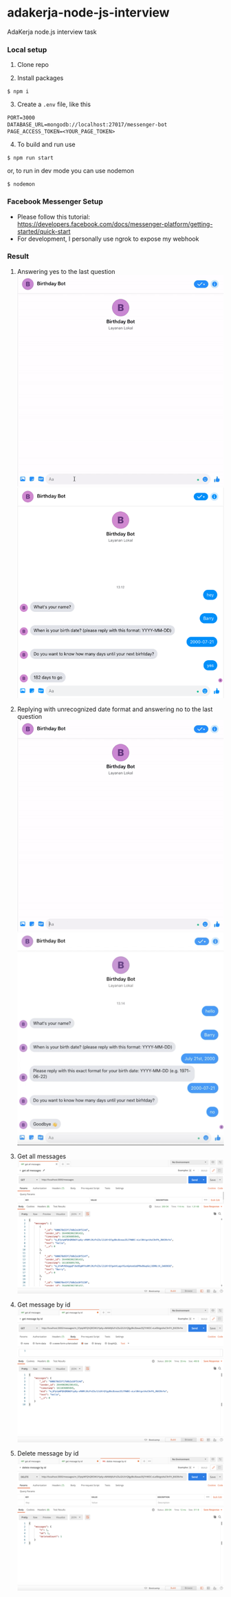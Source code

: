 # adakerja-node-js-interview
AdaKerja node.js interview task

### Local setup
1. Clone repo

2. Install packages
```
$ npm i
```

3. Create a `.env` file, like this
```
PORT=3000
DATABASE_URL=mongodb://localhost:27017/messenger-bot
PAGE_ACCESS_TOKEN=<YOUR_PAGE_TOKEN>
```

4. To build and run use
```
$ npm run start
```
or, to run in dev mode you can use nodemon
```
$ nodemon
```

### Facebook Messenger Setup
- Please follow this tutorial: https://developers.facebook.com/docs/messenger-platform/getting-started/quick-start
- For development, I personally use ngrok to expose my webhook

### Result
1. Answering yes to the last question
![example-0](/documentation/example-0.gif?raw=true)
![example-0-png](/documentation/example-0.png?raw=true)

2. Replying with unrecognized date format and answering no to the last question
![example-1](/documentation/example-1.gif?raw=true)
![example-1-png](/documentation/example-1.png?raw=true)

3. Get all messages
![get all](/documentation/getAll.png?raw=true)

4. Get message by id
![get by id](/documentation/getById.png?raw=true)

5. Delete message by id
![delete by id](/documentation/deleteById.png?raw=true)
